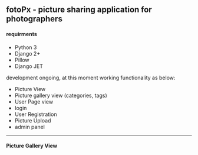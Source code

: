 <h2>fotoPx - picture sharing application for photographers</h2>

<h4>requirments</h4>

<ul>
    <li>Python 3</li>
    <li>Django 2+</li>
    <li>Pillow</li>
    <li>Django JET </li>
</ul>
<p>development ongoing, at this moment working functionality as below:</p>
<ul>
    <li>Picture View</li>
    <li>Picture gallery view (categories, tags)</li>
    <li>User Page view</li>
    <li>login</li>
    <li>User Registration</li>
    <li>Picture Upload</li>
    <li>admin panel</li>
</ul>
<hr>
<h4> Picture Gallery View</h4>
<img src="http://allphotolondon.com/working_files/fotoPX_category_view.jpg" alt="">
